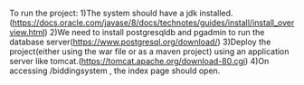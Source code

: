 To run the project:
1)The system should have a jdk installed.(https://docs.oracle.com/javase/8/docs/technotes/guides/install/install_overview.html)
2)We need to install postgresqldb and pgadmin to run the database server(https://www.postgresql.org/download/)
3)Deploy the project(either using the war file or as a maven project) 
using an application server like tomcat.(https://tomcat.apache.org/download-80.cgi)
4)On accessing /biddingsystem , the index page should open.
